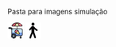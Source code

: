 Pasta para imagens simulação

![imagem carrinho](carrinho-de-sorvete.png)
![imagem pessoa](relaxing-walk.png)
